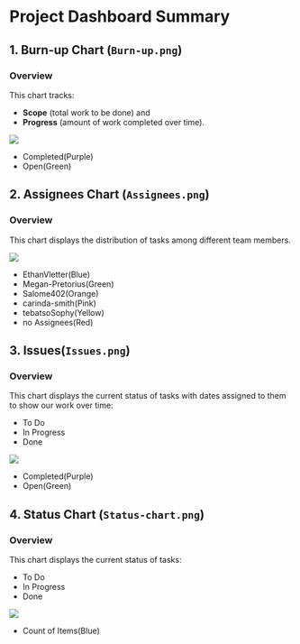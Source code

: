 # Project Dashboard Summary

## 1. Burn-up Chart (`Burn-up.png`)

### Overview

This chart tracks:

- **Scope** (total work to be done) and
- **Progress** (amount of work completed over time).

<img src="charts/Burn-up.png">

- Completed(Purple)
- Open(Green)

## 2. Assignees Chart (`Assignees.png`)

### Overview

This chart displays the distribution of tasks among different team members.

<img src="charts/Assignees.png">

- EthanVletter(Blue)
- Megan-Pretorius(Green)
- Salome402(Orange)
- carinda-smith(Pink)
- tebatsoSophy(Yellow)
- no Assignees(Red)

## 3. Issues(`Issues.png`)

### Overview

This chart displays the current status of tasks with dates assigned to them to show our work over time:

- To Do
- In Progress
- Done

<img src="charts/Issues.png">

- Completed(Purple)
- Open(Green)

## 4. Status Chart (`Status-chart.png`)

### Overview

This chart displays the current status of tasks:

- To Do
- In Progress
- Done

<img src="charts/Status-chart.png">

- Count of Items(Blue)
